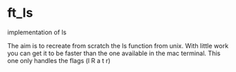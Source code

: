 # ft_ls
implementation of ls

The aim is to recreate from scratch the ls function from unix.
With little work you can get it to be faster than the one available in the mac terminal.
This one only handles the flags (l R a t r)
